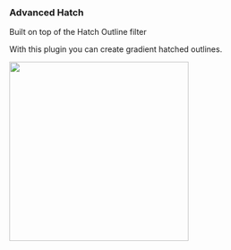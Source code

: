 ### Advanced Hatch

Built on top of the Hatch Outline filter

With this plugin you can create gradient hatched outlines.

<img src="https://raw.githubusercontent.com/tcarisland/AdvancedHatch/main/AdvancedHatch.png" width="320" />
